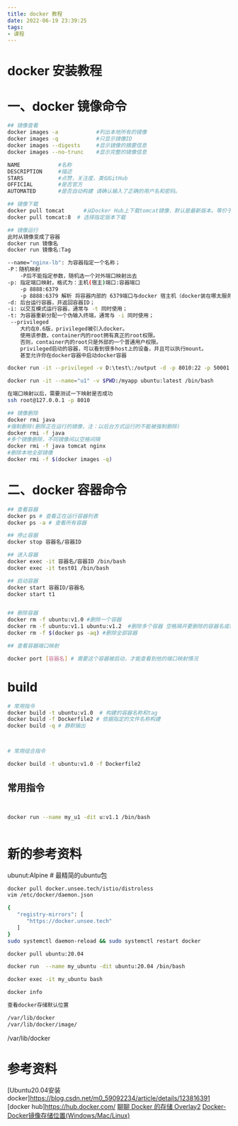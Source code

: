 ```yaml
---
title: docker 教程
date: 2022-06-19 23:39:25
tags:
- 课程
---
```



# docker 安装教程

# 一、docker 镜像命令
```bash
## 镜像查看
docker images -a            #列出本地所有的镜像
docker images -q            #只显示镜像ID
docker images --digests     #显示镜像的摘要信息
docker images --no-trunc    #显示完整的镜像信息

NAME            #名称
DESCRIPTION     #描述
STARS           #点赞，关注度，类似GitHub
OFFICIAL        #是否官方
AUTOMATED       #是否自动构建 请确认输入了正确的用户名和密码。

## 镜像下载
docker pull tomcat      #从Docker Hub上下载tomcat镜像，默认是最新版本。等价于：docker pull tomcat:latest
docker pull tomcat:8  # 选择指定版本下载

## 镜像运行
此时从镜像变成了容器
docker run 镜像名
docker run 镜像名:Tag

--name="nginx-lb": 为容器指定一个名称；
-P：随机映射
    -P后不能指定参数，随机选一个对外端口映射出去
-p: 指定端口映射，格式为：主机(宿主)端口:容器端口
    -p 8888:6379
    -p 8888:6379 解析 将容器内部的 6379端口与docker 宿主机（docker装在哪太服务器 那台服务器 就是其数组机）8888 端口进行映射 那通过外部访问宿主机8888端口 即可访问到 docker 容器 6379 端口了
-d: 后台运行容器，并返回容器ID；
-i: 以交互模式运行容器，通常与 -t 同时使用；
-t: 为容器重新分配一个伪输入终端，通常与 -i 同时使用；
 --privileged
    大约在0.6版，privileged被引入docker。
    使用该参数，container内的root拥有真正的root权限。
    否则，container内的root只是外部的一个普通用户权限。
    privileged启动的容器，可以看到很多host上的设备，并且可以执行mount。
    甚至允许你在docker容器中启动docker容器

docker run -it --privileged -v D:\test\:/output -d -p 8010:22 -p 50001:50051 -p 50002:50052 -p 50005:55555 e9e8789a3024

docker run -it --name="u1" -v $PWD:/myapp ubuntu:latest /bin/bash

在端口映射以后，需要测试一下映射是否成功
ssh root@127.0.0.1 -p 8010

## 镜像删除
docker rmi java
#强制删除(删除正在运行的镜像，注：以后台方式运行的不能被强制删除)
docker rmi -f java
#多个镜像删除，不同镜像间以空格间隔
docker rmi -f java tomcat nginx
#删除本地全部镜像
docker rmi -f $(docker images -q)
```
# 二、docker 容器命令
```bash
## 查看容器
docker ps # 查看正在运行容器列表
docker ps -a # 查看所有容器 

## 停止容器
docker stop 容器名/容器ID

## 进入容器
docker exec -it 容器名/容器ID /bin/bash
docker exec -it test01 /bin/bash

## 启动容器
docker start 容器ID/容器名
docker start t1


## 删除容器
docker rm -f ubuntu:v1.0 #删除一个容器
docker rm -f ubuntu:v1.1 ubuntu:v1.2  #删除多个容器 空格隔开要删除的容器名或容器ID
docker rm -f $(docker ps -aq) #删除全部容器

## 查看容器端口映射

docker port [容器名] # 需要这个容器被启动，才能查看到他的端口映射情况
```


# build
```bash
# 常用指令
docker build -t ubuntu:v1.0  # 构建的容器名称和tag
docker build -f Dockerfile2 # 依据指定的文件名称构建
docker build -q # 静默输出



# 常用组合指令

docker build -t ubuntu:v1.0 -f Dockerfile2 

```

## 常用指令

```bash


docker run --name my_u1 -dit u:v1.1 /bin/bash



```

# 新的参考资料
ubunut:Alpine # 最精简的ubuntu包

```bash
docker pull docker.unsee.tech/istio/distroless
vim /etc/docker/daemon.json

{
   "registry-mirrors": [
      "https://docker.unsee.tech"
   ]
}
sudo systemctl daemon-reload && sudo systemctl restart docker

docker pull ubuntu:20.04

docker run  --name my_ubuntu -dit ubuntu:20.04 /bin/bash

docker exec -it my_ubuntu bash

docker info

查看docker存储默认位置

/var/lib/docker
/var/lib/docker/image/
```
/var/lib/docker


# 参考资料
[Ubuntu20.04安装docker]https://blog.csdn.net/m0_59092234/article/details/123816391
[docker hub]https://hub.docker.com/
[聊聊 Docker 的存储 Overlay2](https://zhuanlan.zhihu.com/p/587283618)
[Docker-Docker镜像存储位置(Windows/Mac/Linux)](https://blog.csdn.net/qq_24256877/article/details/123033703)

